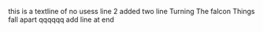 this is a textline of no usess
line 2
added two line
Turning 
The falcon
Things fall apart
qqqqqq
add line at end